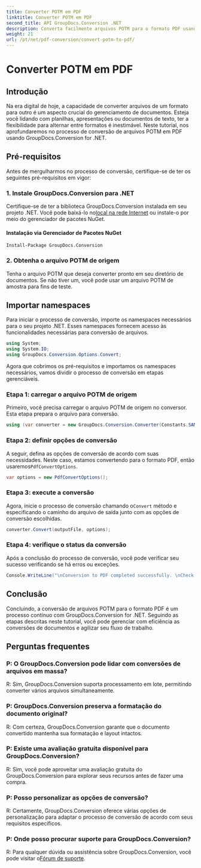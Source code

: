 ```yaml
---
title: Converter POTM em PDF
linktitle: Converter POTM em PDF
second_title: API GroupDocs.Conversion .NET
description: Converta facilmente arquivos POTM para o formato PDF usando GroupDocs.Conversion for .NET. Simplifique seu fluxo de trabalho de gerenciamento de documentos.
weight: 21
url: /pt/net/pdf-conversion/convert-potm-to-pdf/
---
```


# Converter POTM em PDF

## Introdução

Na era digital de hoje, a capacidade de converter arquivos de um formato para outro é um aspecto crucial do gerenciamento de documentos. Esteja você lidando com planilhas, apresentações ou documentos de texto, ter a flexibilidade para alternar entre formatos é inestimável. Neste tutorial, nos aprofundaremos no processo de conversão de arquivos POTM em PDF usando GroupDocs.Conversion for .NET.

## Pré-requisitos

Antes de mergulharmos no processo de conversão, certifique-se de ter os seguintes pré-requisitos em vigor:

### 1. Instale GroupDocs.Conversion para .NET

 Certifique-se de ter a biblioteca GroupDocs.Conversion instalada em seu projeto .NET. Você pode baixá-lo no[local na rede Internet](https://releases.groupdocs.com/conversion/net/) ou instale-o por meio do gerenciador de pacotes NuGet.

#### Instalação via Gerenciador de Pacotes NuGet

```
Install-Package GroupDocs.Conversion
```

### 2. Obtenha o arquivo POTM de origem

Tenha o arquivo POTM que deseja converter pronto em seu diretório de documentos. Se não tiver um, você pode usar um arquivo POTM de amostra para fins de teste.

## Importar namespaces

Para iniciar o processo de conversão, importe os namespaces necessários para o seu projeto .NET. Esses namespaces fornecem acesso às funcionalidades necessárias para conversão de arquivos.

```csharp
using System;
using System.IO;
using GroupDocs.Conversion.Options.Convert;
```

Agora que cobrimos os pré-requisitos e importamos os namespaces necessários, vamos dividir o processo de conversão em etapas gerenciáveis.

### Etapa 1: carregar o arquivo POTM de origem

Primeiro, você precisa carregar o arquivo POTM de origem no conversor. Esta etapa prepara o arquivo para conversão.

```csharp
using (var converter = new GroupDocs.Conversion.Converter(Constants.SAMPLE_POTM))
```

### Etapa 2: definir opções de conversão

 A seguir, defina as opções de conversão de acordo com suas necessidades. Neste caso, estamos convertendo para o formato PDF, então usaremos`PdfConvertOptions`.

```csharp
var options = new PdfConvertOptions();
```

### Etapa 3: execute a conversão

 Agora, inicie o processo de conversão chamando o`Convert` método e especificando o caminho do arquivo de saída junto com as opções de conversão escolhidas.

```csharp
converter.Convert(outputFile, options);
```

### Etapa 4: verifique o status da conversão

Após a conclusão do processo de conversão, você pode verificar seu sucesso verificando se há erros ou exceções.

```csharp
Console.WriteLine("\nConversion to PDF completed successfully. \nCheck output in {0}", outputFolder);
```

## Conclusão

Concluindo, a conversão de arquivos POTM para o formato PDF é um processo contínuo com GroupDocs.Conversion for .NET. Seguindo as etapas descritas neste tutorial, você pode gerenciar com eficiência as conversões de documentos e agilizar seu fluxo de trabalho.

## Perguntas frequentes

### P: O GroupDocs.Conversion pode lidar com conversões de arquivos em massa?

R: Sim, GroupDocs.Conversion suporta processamento em lote, permitindo converter vários arquivos simultaneamente.

### P: GroupDocs.Conversion preserva a formatação do documento original?

R: Com certeza, GroupDocs.Conversion garante que o documento convertido mantenha sua formatação e layout intactos.

### P: Existe uma avaliação gratuita disponível para GroupDocs.Conversion?

R: Sim, você pode aproveitar uma avaliação gratuita do GroupDocs.Conversion para explorar seus recursos antes de fazer uma compra.

### P: Posso personalizar as opções de conversão?

R: Certamente, GroupDocs.Conversion oferece várias opções de personalização para adaptar o processo de conversão de acordo com seus requisitos específicos.

### P: Onde posso procurar suporte para GroupDocs.Conversion?

 R: Para qualquer dúvida ou assistência sobre GroupDocs.Conversion, você pode visitar o[Fórum de suporte](https://forum.groupdocs.com/c/conversion/11).